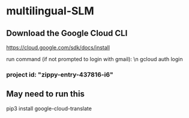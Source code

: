 # multilingual-SLM

## Download the Google Cloud CLI
https://cloud.google.com/sdk/docs/install

run command (if not prompted to login with gmail): \n
gcloud auth login

### project id: "zippy-entry-437816-i6"

## May need to run this
pip3 install google-cloud-translate

